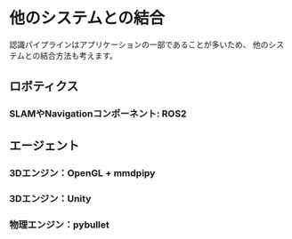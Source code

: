 # 他のシステムとの結合
認識パイプラインはアプリケーションの一部であることが多いため、
他のシステムとの結合方法も考えます。

## ロボティクス
### SLAMやNavigationコンポーネント: ROS2

## エージェント
### 3Dエンジン：OpenGL + mmdpipy

### 3Dエンジン：Unity

### 物理エンジン：pybullet
